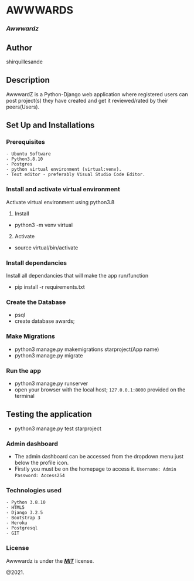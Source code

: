# AWWWARDS
### ***Awwwardz***

## Author
shirquillesande

## Description
AwwwardZ is a Python-Django web application where registered users can post project(s) they have created and get it reviewed/rated by their peers(Users).


## Set Up and Installations

### Prerequisites   
    - Ubuntu Software
    - Python3.8.10
    - Postgres
    - python virtual environment (virtual:venv).
    - Text editor - preferably Visual Studio Code Editor.

###  Install and activate virtual environment
Activate virtual environment using python3.8 
1. Install
* python3 -m venv virtual
2. Activate
* source virtual/bin/activate

### Install dependancies
Install  all dependancies that will make the app run/function
* pip install -r requirements.txt

### Create the Database  
* psql
* create database awards;

### Make Migrations
* python3 manage.py makemigrations starproject(App name)
* python3 manage.py migrate

### Run the app
* python3 manage.py runserver
* open your browser with the local host; `127.0.0.1:8000` provided on the terminal

## Testing the application
* python3 manage.py test starproject

### Admin dashboard
* The admin dashboard can be accessed from the dropdown menu just below the profile icon.
* Firstly you must be on the homepage to access it.
`Username: Admin`
`Password: Access254`

### Technologies used
    - Python 3.8.10 
    - HTML5
    - Django 3.2.5
    - Bootstrap 3
    - Heroku 
    - Postgresql
    - GIT

### License

Awwwardz is under the ***[MIT](LICENSE)*** license.

@2021. 
